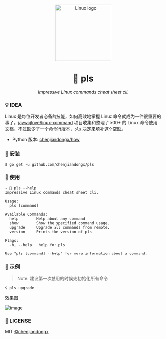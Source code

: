 <p align="center">
    <img src="https://user-images.githubusercontent.com/19553554/61995478-bd21e980-b0bb-11e9-8206-5a5958e27b25.png" alt="Linux logo" width=180 />
</p>

<h1 align="center">📝 pls</h1>
<p align="center">
    <em>Impressive Linux commands cheat sheet cli.</em>
</p>

### 💡 IDEA

Linux 是每位开发者必备的技能，如何高效地掌握 Linux 命令就成为一件很重要的事了。[jaywcjlove/linux-command](https://github.com/jaywcjlove/linux-command) 项目收集和整理了 500+ 的 Linux 命令使用文档，不过缺少了一个命令行版本，`pls` 决定来填补这个空缺。

* Python 版本: [chenjiandongx/how](https://github.com/chenjiandongx/how)

### 🔰 安装

```shell
$ go get -u github.com/chenjiandongx/pls
```

### 📏 使用

```shell
~ 🐶 pls --help
Impressive Linux commands cheat sheet cli.

Usage:
  pls [command]

Available Commands:
  help        Help about any command
  show        Show the specified command usage.
  upgrade     Upgrade all commands from remote.
  version     Prints the version of pls

Flags:
  -h, --help   help for pls

Use "pls [command] --help" for more information about a command.
```

### 🔖 示例

> Note: 建议第一次使用的时候先初始化所有命令
```shell
$ pls upgrade
```

效果图

![image](https://user-images.githubusercontent.com/19553554/71540604-caebdb80-2987-11ea-909c-f1f1488ef226.png)


### 📃 LICENSE

MIT [©chenjiandongx](https://github.com/chenjiandongx)
